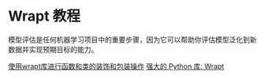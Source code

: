 # Wrapt 教程

<show-structure depth="2"/>

模型评估是任何机器学习项目中的重要步骤，因为它可以帮助你评估模型泛化到新数据并实现预期目标的能力。

<seealso>
<category ref="ref_docs">
    <a href="https://mp.weixin.qq.com/s/dilsR9AbhYjRJWOnOjgwqQ">使用wrapt库进行函数和类的装饰和包装操作</a>
    <a href="https://mp.weixin.qq.com/s/0iXFqGL-UnXd5LRTqQDW1g">强大的 Python 库: Wrapt</a>
</category>
<category ref="ref_github">
</category>
<category ref="ref_issues">
</category>
<category ref="ref_hf"></category>
<category ref="ref_ms"></category>
</seealso>